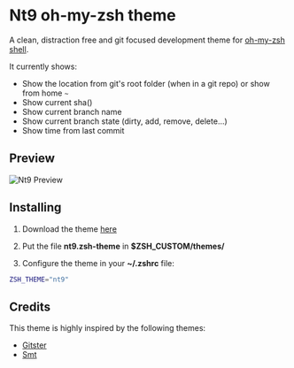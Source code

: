 # Nt9 oh-my-zsh theme

A clean, distraction free and git focused development theme for [oh-my-zsh shell](https://github.com/robbyrussell/oh-my-zsh). 

It currently shows:
* Show the location from git's root folder (when in a git repo) or show from home `~`
* Show current sha()
* Show current branch name
* Show current branch state (dirty, add, remove, delete...)
* Show time from last commit

## Preview

![Nt9 Preview](https://raw.githubusercontent.com/lenguyenthanh/nt9-oh-my-zsh-theme/master/nt9.png)

## Installing

1. Download the theme [here](https://raw.githubusercontent.com/lenguyenthanh/nt9-oh-my-zsh-theme/master/nt9.zsh-theme)

2. Put the file **nt9.zsh-theme** in **$ZSH_CUSTOM/themes/**

3. Configure the theme in your **~/.zshrc** file:

```bash
ZSH_THEME="nt9"
```
## Credits

This theme is highly inspired by the following themes:
* [Gitster](https://github.com/shashankmehta/dotfiles/blob/master/thesetup/zsh/.oh-my-zsh/custom/themes/gitster.zsh-theme)
* [Smt](https://github.com/robbyrussell/oh-my-zsh/blob/master/themes/smt.zsh-theme)
